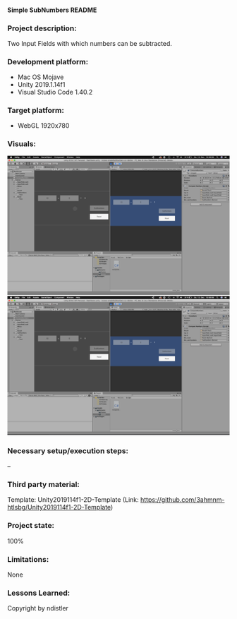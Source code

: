 #### Simple SubNumbers README

### Project description: 
Two Input Fields with which numbers can be subtracted. 

### Development platform: 
- Mac OS Mojave 
- Unity 2019.1.14f1 
- Visual Studio Code 1.40.2

### Target platform: 
- WebGL 1920x780 

### Visuals: 
<div>
    <img src="Screenshots/Screenshot-Playmode.png">
    <img src="Screenshots/Screenshot-Playmode.png">
</div>

### Necessary setup/execution steps: 
–

### Third party material: 
Template: Unity2019114f1-2D-Template (Link: https://github.com/3ahmnm-htlsbg/Unity2019114f1-2D-Template)

### Project state: 
100%

### Limitations: 
None

### Lessons Learned: 
Copyright by ndistler